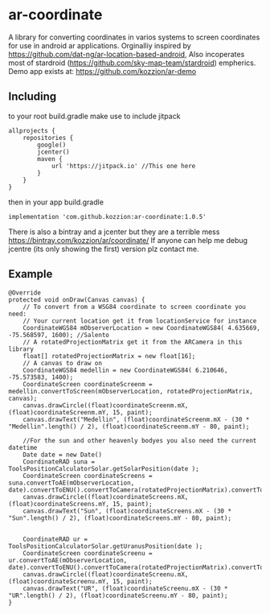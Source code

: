 # ar-coordinate
A library for converting coordinates in varios systems to screen coordinates for use in android ar applications. 
Orginalliy inspired by https://github.com/dat-ng/ar-location-based-android, 
Also incoperates most of stardroid (https://github.com/sky-map-team/stardroid) empherics.
Demo app exists at:
https://github.com/kozzion/ar-demo

## Including
to your root build.gradle make use to include jitpack

	allprojects {
		repositories {
			google()
			jcenter()
			maven {
				url 'https://jitpack.io' //This one here
			}
		}
	}
then in your app build.gradle

	implementation 'com.github.kozzion:ar-coordinate:1.0.5'

There is also a bintray and a jcenter but they are a terrible mess
https://bintray.com/kozzion/ar/coordinate/
If anyone can help me debug jcentre (its only showing the first) version plz contact me.

## Example

	@Override
	protected void onDraw(Canvas canvas) {
		// To convert from a WSG84 coordinate to screen coordinate you need:
		// Your current location get it from locationService for instance
		CoordinateWGS84 mObserverLocation = new CoordinateWGS84( 4.635669, -75.568597, 1600); //Salento
		// A rotatedProjectionMatrix get it from the ARCamera in this library
		float[] rotatedProjectionMatrix = new float[16];
		// A canvas to draw on
		CoordinateWGS84 medellin = new CoordinateWGS84( 6.210646, -75.573583, 1400);
		CoordinateScreen coordinateScreenm = medellin.convertToScreen(mObserverLocation, rotatedProjectionMatrix, canvas);
		canvas.drawCircle((float)coordinateScreenm.mX, (float)coordinateScreenm.mY, 15, paint);
		canvas.drawText("Medellin", (float)coordinateScreenm.mX - (30 * "Medellin".length() / 2), (float)coordinateScreenm.mY - 80, paint);

		//For the sun and other heavenly bodyes you also need the current datetime
		Date date = new Date()
		CoordinateRAD suna = ToolsPositionCalculatorSolar.getSolarPosition(date );
		CoordinateScreen coordinateScreens = suna.convertToAE(mObserverLocation, date).convertToENU().convertToCamera(rotatedProjectionMatrix).convertToScreen(canvas);
		canvas.drawCircle((float)coordinateScreens.mX, (float)coordinateScreens.mY, 15, paint);
		canvas.drawText("Sun", (float)coordinateScreens.mX - (30 * "Sun".length() / 2), (float)coordinateScreens.mY - 80, paint);


		CoordinateRAD ur = ToolsPositionCalculatorSolar.getUranusPosition(date );
		CoordinateScreen coordinateScreenu = ur.convertToAE(mObserverLocation, date).convertToENU().convertToCamera(rotatedProjectionMatrix).convertToScreen(canvas);
		canvas.drawCircle((float)coordinateScreenu.mX, (float)coordinateScreenu.mY, 15, paint);
		canvas.drawText("UR", (float)coordinateScreenu.mX - (30 * "UR".length() / 2), (float)coordinateScreenu.mY - 80, paint);
	}


